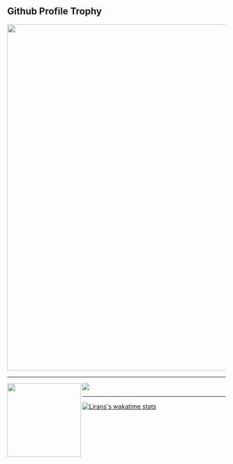 <h2>Github Profile Trophy</h2>
<a href="https://github.com/ryo-ma/github-profile-trophy"><img width=800 src="https://github-profile-trophy-rosy.vercel.app/?username=ZionLG&column=9&theme=gruvbox&no-frame=true"/> </a>


---

<div>
  <img height="170" align="left" src="https://github-readme-stats-six-kappa-25.vercel.app/api?username=ZionLG&count_private=true&include_all_commits=true&show_icons=true&theme=gruvbox" />
  <img src="https://github-readme-stats-six-kappa-25.vercel.app/api/top-langs/?username=ZionLG&layout=compact&exclude_repo=github-readme-stats,thefirststrom,Warband-Mod&theme=gruvbox" />
</div>



---

<div>
  <a href="https://github.com/anuraghazra/github-readme-stats">
    <img alt="Lirans's wakatime stats" src="https://github-readme-stats-six-kappa-25.vercel.app/api/wakatime?username=ZionLG&theme=gruvbox">
  </a>
</div>
